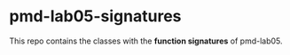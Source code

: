 # pmd-lab05-signatures

This repo contains the classes with the **function signatures** of pmd-lab05.
